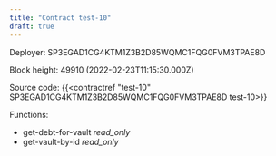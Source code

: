 ```yaml
---
title: "Contract test-10"
draft: true
---
```

Deployer: SP3EGAD1CG4KTM1Z3B2D85WQMC1FQG0FVM3TPAE8D


 



Block height: 49910 (2022-02-23T11:15:30.000Z)

Source code: {{<contractref "test-10" SP3EGAD1CG4KTM1Z3B2D85WQMC1FQG0FVM3TPAE8D test-10>}}

Functions:

* get-debt-for-vault _read_only_
* get-vault-by-id _read_only_
